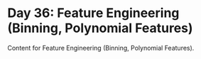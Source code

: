 # Day 36: Feature Engineering (Binning, Polynomial Features)

Content for Feature Engineering (Binning, Polynomial Features).
